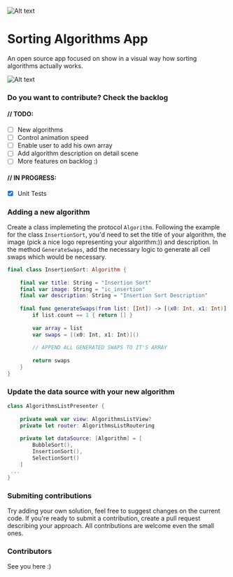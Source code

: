 ![Alt text](https://i.imgur.com/SaWlE8K.png)

# Sorting Algorithms App
An open source app focused on show in a visual way how sorting algorithms actually works.

![Alt text](https://media.giphy.com/media/lSVaBYt3cXBz1bKoCV/giphy.gif)

### Do you want to contribute? Check the backlog

#### // TODO:
- [ ] New algorithms
- [ ] Control animation speed
- [ ] Enable user to add his own array
- [ ] Add algorithm description on detail scene
- [ ] More features on backlog :)

#### // IN PROGRESS:
- [X] Unit Tests

### Adding a new algorithm

Create a class implemeting the protocol ```Algorithm```. Following the example for the class ```InsertionSort```, you'd need to set the title of your algorithm, the image (pick a nice logo representing your algorithm:)) and description. In the method ```GenerateSwaps```, add the necessary logic to generate all cell swaps which would be necessary.

```Swift 
final class InsertionSort: Algorithm {
    
    final var title: String = "Insertion Sort"
    final var image: String = "ic_insertion"
    final var description: String = "Insertion Sort Description"
    
    final func generateSwaps(from list: [Int]) -> [(x0: Int, x1: Int)] {
        if list.count == 1 { return [] }
        
        var array = list
        var swaps = [(x0: Int, x1: Int)]()
        
        // APPEND ALL GENERATED SWAPS TO IT'S ARRAY
        
        return swaps
    }
}
```

### Update the data source with your new algorithm

```Swift
class AlgorithmsListPresenter {
    
    private weak var view: AlgorithmsListView?
    private let router: AlgorithmsListRoutering
    
    private let dataSource: [Algorithm] = [
        BubbleSort(),
        InsertionSort(),
        SelectionSort()
    ]
 ...
}   
```

### Submiting contributions

Try adding your own solution, feel free to suggest changes on the current code. If you're ready to submit a contribution, create a pull request describing your approach. All contributions are welcome even the small ones.

### Contributors

See you here :)
